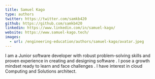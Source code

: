 ```yaml
---
title: Samuel Kago
type: authors
twitter: https://twitter.com/samkb420
github: https://github.com/samkb420
linkedin: https://www.linkedin.com/in/samuel-kago/
website: https://www.samuel-kago.tech/
images:
  - url: /engineering-education/authors/samuel-kago/avatar.jpeg 
---
```

I am a Junior software developer with robust problem-solving skills and proven experience in creating and designing software .
I pose a growth mindset ready to learn and face challenges .
l have interest in cloud Computing and Solutions architect.



